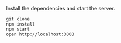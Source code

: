 Install the dependencies and start the server.

```
git clone
npm install
npm start
open http://localhost:3000
```
